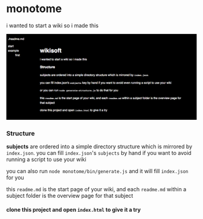 # monotome

i wanted to start a wiki so i made this

![screenshot](media/screen.png)

### Structure
**subjects** are ordered into a simple directory structure which is mirrored by `index.json`. you can fill `index.json`'s `subjects` by hand if you want to avoid running a script to use your wiki

you can also run `node monotome/bin/generate.js` and it will fill `index.json` for you

this `readme.md` is the start page of your wiki, and each `readme.md` within a subject folder is the overview page for
that subject

#### clone this project and open `index.html` to give it a try
